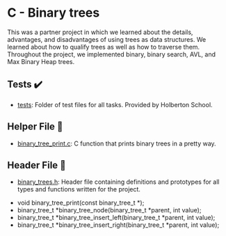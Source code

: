 # C - Binary trees

This was a partner project in which we learned about the details, advantages,
and disadvantages of using trees as data structures. We learned about how to
qualify trees as well as how to traverse them. Throughout the project, we
implemented binary, binary search, AVL, and Max Binary Heap trees.

## Tests :heavy_check_mark:

* [tests](./tests): Folder of test files for all tasks. Provided by Holberton
School.

## Helper File :raised_hands:

* [binary_tree_print.c](./binary_tree_print.c): C function that prints binary
trees in a pretty way.

## Header File :file_folder:

* [binary_trees.h](./binary_trees.h): Header file containing definitions and
prototypes for all types and functions written for the project.

- void binary_tree_print(const binary_tree_t *);
- binary_tree_t *binary_tree_node(binary_tree_t *parent, int value);
- binary_tree_t *binary_tree_insert_left(binary_tree_t *parent, int value);
- binary_tree_t *binary_tree_insert_right(binary_tree_t *parent, int value);

